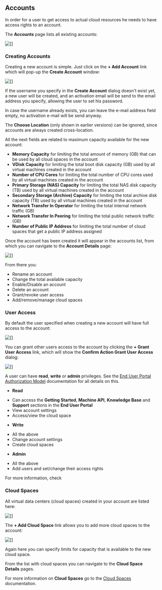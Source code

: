## Accounts

In order for a user to get access to actual cloud resources he needs to have access rights to an account.

The **Accounts** page lists all existing accounts:

![[]](Accounts.png)


### Creating Accounts

Creating a new account is simple. Just click on the **+ Add Account** link which will pop-up the **Create Account** window:

![[]](CreateAccount.png)

If the username you specify in the **Create Account** dialog doesn't exist yet, a new user will be created, and an activation email will be send to the email address you specify, allowing the user to set his password.

In case the username already exists, you can leave the e-mail address field empty, no activation e-mail will be send anyway.

The **Choose Location** (only shown in earlier versions) can be ignored, since accounts are always created cross-location.

All the next fields are related to maximum capacity available for the new account:

- **Memory Capacity** for limiting the total amount of memory (GB) that can be used by all cloud spaces in the account
- **VDisk Capacity** for limiting the total boot disk capacity (GB) used by all virtual machines created in the account
- **Number of CPU Cores** for limiting the total number of CPU cores used by all virtual machines created in the account
- **Primary Storage (NAS) Capacity** for limiting the total NAS disk capacity (TB) used by all virtual machines created in the account
- **Secondary Storage (Archive) Capacity** for limiting the total archive disk capacity (TB) used by all virtual machines created in the account
- **Network Transfer In Operator** for limiting the total internal network traffic (GB)
- **Network Transfer In Peering** for limiting the total public network traffic (GB)
- **Number of Public IP Address** for limiting the total number of cloud spaces that get a public IP address assigned

Once the account has been created it will appear in the accounts list, from which you can navigate to the **Account Details** page:

![[]](AccountDetails.png)

From there you:
- Rename an account
- Change the total available capacity
- Enable/Disable an account
- Delete an account
- Grant/revoke user access
- Add/remove/manage cloud spaces


### User Access

By default the user specified when creating a new account will have full access to the account:

![[]](GrantUserAccess.png)

You can grant other users access to the account by clicking the **+ Grant User Access** link, which will show the **Confirm Action Grant User Access** dialog:

![[]](ConfirmActionGrantUserAccess.png)

A user can have **read**, **write** or **admin** privileges. See the [End User Portal Authorization Model](../EndUserPortal/Authorization/AuthorizationModel.md) documentation for all details on this.

- **Read**
 * Can access the **Getting Started**, **Machine API**, **Knowledge Base** and **Support** sections in the **End User Portal**
 * View account settings
 * Access/view the cloud space


- **Write**
 * All the above
 * Change account settings
 * Create cloud spaces


- **Admin**
 * All the above
 * Add users and set/change their access rights

For more information, check


### Cloud Spaces

All virtual data centers (cloud spaces) created in your account are listed here:

![[]](CloudSpaces.png)

The **+ Add Cloud Space** link allows you to add more cloud spaces to the account:

![[]](AddCloudSpace.png)

Again here you can specify limits for capacity that is available to the new cloud space.

From the list with cloud spaces you can navigate to the **Cloud Space Details** pages.

For more information on **Cloud Spaces** go to the [Cloud Spaces](../CloudSpaces/CloudSpaces.md) documentation.
